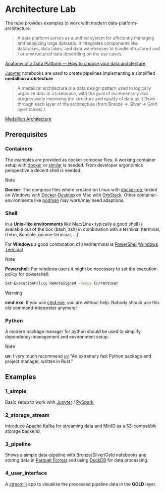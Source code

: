 # Architecture Lab
The repo provides examples to work with modern data-platform-architecture.

> A data platform serves as a unified system for efficiently managing and analyzing large
> datasets. It integrates components like databases, data lakes, and data warehouses to
> handle structured and / or unstructured data depending on the use cases.

[Anatomy of a Data Platform — How to choose your data architecture](https://medium.com/@lou_adam/anatomy-of-a-data-platform-how-to-choose-your-data-architecture-bc36472e7783)

[Jupyter](https://jupyter.org/) notebooks are used to create pipelines implementing a simplified **medallion architecture**

> A medallion architecture is a data design pattern used to logically organize data in a lakehouse,
> with the goal of incrementally and progressively improving the structure and quality of data as it
> flows through each layer of the architecture (from Bronze ⇒ Silver ⇒ Gold layer tables).\

[Medallion Architecture](https://www.databricks.com/glossary/medallion-architecture)


## Prerequisites

### Containers
The examples are provided as docker compose files. A working container setup with [docker](https://docs.docker.com/engine/install/) or [similar](https://podman.io/) is needed. From developer ergonomics perspective a decent shell is needed.

> [!NOTE]  
> **Docker**: The compose files where created on Linux with [docker-ce](https://docs.docker.com/engine/install/ubuntu/), tested on Windows with [Docker-Desktop](https://docs.docker.com/desktop/setup/install/windows-install/) on Mac with [OrbStack](https://orbstack.dev/). Other container-environments like [podman](https://podman.io/) may work/may need adaptions.

### Shell
In a **Unix-like environments** like Mac/Linux typically a good shell is available out of the box (bash, zsh) in combination with a terminal (terminal, iTerm, Konsole, gnome-terminal, ...). 

For **Windows** a good combination of shell/terminal is [PowerShell](https://github.com/PowerShell/PowerShell)/[Windows Terminal](https://learn.microsoft.com/en-us/windows/terminal/). 

> [!NOTE]  
> **Powershell**: For windows users it might be necessary to set the execution-policy for powershell:

```bash
Set-ExecutionPolicy RemoteSigned -Scope CurrentUser
```

> [!WARNING]  
> **cmd.exe**: If you use [cmd.exe](https://en.wikipedia.org/wiki/Cmd.exe), you are without help. Nobody should use this old command-interpreter anymore!

### Python
A modern package manager for python should be used to simplify dependency-management and environment setup.

> [!NOTE]  
> **uv**: I very much recommend [uv](https://github.com/astral-sh/uv) "An extremely fast Python package and project manager, written in Rust."

## Examples
### 1_simple
Basic setup to work with [Jupyter](https://jupyter.org/) / [PySpark](https://spark.apache.org/docs/latest/api/python/index.html)

### 2_storage_stream
Introduce [Apache Kafka](https://kafka.apache.org/) for streaming data and [MinIO](https://github.com/minio/minio) as a S3-compatible storage backend.

### 3_pipeline
Shows a simple data-pipeline with Bronze/Silver/Gold notebooks and storing data in [Parquet Format](https://parquet.apache.org/) and using [DuckDB](https://duckdb.org/) for data processing.

### 4_user_interface
A [streamlit](https://streamlit.io/) app to visualize the processed pipeline data in the **GOLD** layer. 